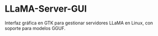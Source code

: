 # LLaMA-Server-GUI
Interfaz gráfica en GTK para gestionar servidores LLaMA en Linux, con soporte para modelos GGUF.
